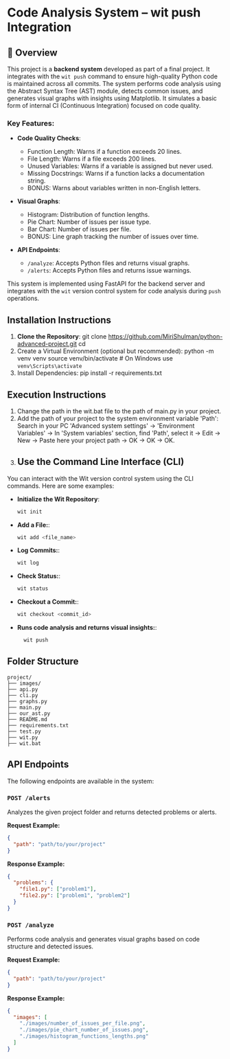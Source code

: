 # Code Analysis System – wit push Integration

## 📌 Overview

This project is a **backend system** developed as part of a final project. It integrates with the `wit push` command to ensure high-quality Python code is maintained across all commits. The system performs code analysis using the Abstract Syntax Tree (AST) module, detects common issues, and generates visual graphs with insights using Matplotlib. It simulates a basic form of internal CI (Continuous Integration) focused on code quality.

### Key Features:
- **Code Quality Checks**:
  - Function Length: Warns if a function exceeds 20 lines.
  - File Length: Warns if a file exceeds 200 lines.
  - Unused Variables: Warns if a variable is assigned but never used.
  - Missing Docstrings: Warns if a function lacks a documentation string.
  - BONUS: Warns about variables written in non-English letters.

- **Visual Graphs**:
  - Histogram: Distribution of function lengths.
  - Pie Chart: Number of issues per issue type.
  - Bar Chart: Number of issues per file.
  - BONUS: Line graph tracking the number of issues over time.

- **API Endpoints**:
  - `/analyze`: Accepts Python files and returns visual graphs.
  - `/alerts`: Accepts Python files and returns issue warnings.

This system is implemented using FastAPI for the backend server and integrates with the `wit` version control system for code analysis during `push` operations.

## Installation Instructions

1. **Clone the Repository**:
   git clone https://github.com/MiriShulman/python-advanced-project.git
   cd <repository-directory>
2. Create a Virtual Environment (optional but recommended):
   python -m venv venv
   source venv/bin/activate  # On Windows use `venv\Scripts\activate`
3. Install Dependencies:
   pip install -r requirements.txt

## Execution Instructions
1. Change the path in the wit.bat file to the path of main.py in your project.
2. Add the path of your project to the system environment variable 'Path': 
   Search in your PC 'Advanced system settings' -> 'Environment Variables' -> In 'System variables' section, find 'Path', select it -> Edit -> New -> Paste here your project path -> OK -> OK -> OK.
3. ## Use the Command Line Interface (CLI)

You can interact with the Wit version control system using the CLI commands. Here are some examples:

- **Initialize the Wit Repository**:
  ```bash
  wit init
  ```
  
- **Add a File:**:
  ```bash
  wit add <file_name>
  ```
  
- **Log Commits:**:
  ```bash
  wit log
  ```
  
- **Check Status:**:
  ```bash
  wit status
  ```
  
- **Checkout a Commit:**:
  ```bash
  wit checkout <commit_id>
  ```
  
- **Runs code analysis and returns visual insights:**:
  ```bash
    wit push
  ```
## Folder Structure
```plaintext
project/
├── images/
├── api.py
├── cli.py
├── graphs.py
├── main.py
├── our_ast.py
├── README.md
├── requirements.txt
├── test.py
├── wit.py
├── wit.bat
```
## API Endpoints

The following endpoints are available in the system:

### **`POST /alerts`**
Analyzes the given project folder and returns detected problems or alerts.

**Request Example:**
```json
{
  "path": "path/to/your/project"
}
```
**Response Example:**
```json
{
  "problems": {
    "file1.py": ["problem1"],
    "file2.py": ["problem1", "problem2"]
  }
}
```

### **`POST /analyze`**
Performs code analysis and generates visual graphs based on code structure and detected issues.

**Request Example:**
```json
{
  "path": "path/to/your/project"
}
```
**Response Example:**
```json
{
  "images": [
    "./images/number_of_issues_per_file.png",
    "./images/pie_chart_number_of_issues.png",
    "./images/histogram_functions_lengths.png"
  ]
}
```
